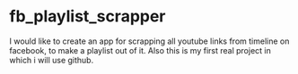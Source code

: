 # fb_playlist_scrapper

I would like to create an app for scrapping all youtube links from timeline on facebook, to make a playlist out of it. Also this is my first real project in which i will use github.